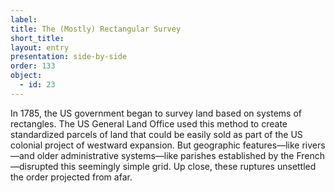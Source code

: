 ```yaml
---
label: 
title: The (Mostly) Rectangular Survey
short_title: 
layout: entry
presentation: side-by-side
order: 133
object:
  - id: 23
---
```

In 1785, the US government began to survey land based on systems of rectangles. The US General Land Office used this method to create standardized parcels of land that could be easily sold as part of the US colonial project of westward expansion. But geographic features—like rivers—and older administrative systems—like parishes established by the French—disrupted this seemingly simple grid. Up close, these ruptures unsettled the order projected from afar.  